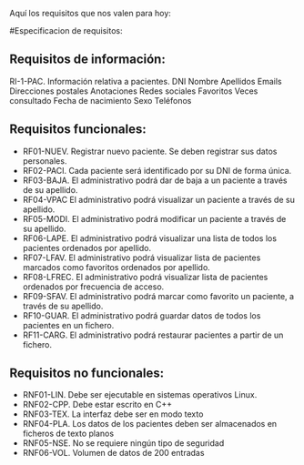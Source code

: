 Aquí los requisitos que nos valen para hoy:

#Especificacion de requisitos:


Requisitos de información:
--------------------------

RI-1-PAC. Información relativa a pacientes.
DNI
Nombre
Apellidos
Emails
Direcciones postales
Anotaciones
Redes sociales
Favoritos
Veces consultado
Fecha de nacimiento
Sexo
Teléfonos


Requisitos funcionales:
-----------------------

- RF01-NUEV. Registrar nuevo paciente. Se deben registrar sus datos personales.
- RF02-PACI. Cada paciente será identificado por su DNI de forma única.
- RF03-BAJA. El administrativo podrá dar de baja a un paciente a través de su apellido.
- RF04-VPAC El administrativo podrá visualizar un paciente a través de su apellido.
- RF05-MODI. El administrativo podrá modificar un paciente a través de su apellido.
- RF06-LAPE. El administrativo podrá visualizar una lista de todos los pacientes ordenados por apellido.
- RF07-LFAV. El administrativo podrá visualizar lista de pacientes marcados como favoritos ordenados por apellido.
- RF08-LFREC. El administrativo podrá visualizar lista de pacientes ordenados por frecuencia de acceso.
- RF09-SFAV. El administrativo podrá marcar como favorito un paciente, a través de su apellido.
- RF10-GUAR. El administrativo podrá guardar datos de todos los pacientes en un fichero.
- RF11-CARG. El administrativo podrá restaurar pacientes a partir de un fichero.


Requisitos no funcionales:
--------------------------

- RNF01-LIN. Debe ser ejecutable en sistemas operativos Linux.
- RNF02-CPP. Debe estar escrito en C++
- RNF03-TEX. La interfaz debe ser en modo texto
- RNF04-PLA. Los datos de los pacientes deben ser almacenados en ficheros de texto planos
- RNF05-NSE. No se requiere ningún tipo de seguridad
- RNF06-VOL. Volumen de datos de 200 entradas



























